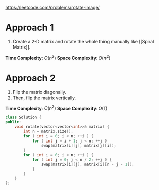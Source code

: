 https://leetcode.com/problems/rotate-image/

# Approach 1

1. Create a 2-D matrix and rotate the whole thing manually like [[Spiral Matrix]].

**Time Complexity**: $O(n^2)$
**Space Complexity**: $O(n^2)$
# Approach 2

1. Flip the matrix diagonally.
2. Then, flip the matrix vertically.

**Time Complexity**: $O(n^2)$
**Space Complexity**: $O(1)$

```cpp
class Solution {
public:
    void rotate(vector<vector<int>>& matrix) {
        int n = matrix.size();
        for ( int i = 0; i < n; ++i ) {
            for ( int j = i + 1; j < n; ++j )
                swap(matrix[i][j], matrix[j][i]);
        }
        for ( int i = 0; i < n; ++i ) {
            for ( int j = 0; j < n / 2; ++j ) {
                swap(matrix[i][j], matrix[i][n - j - 1]);
            }
        }
    }
};
```